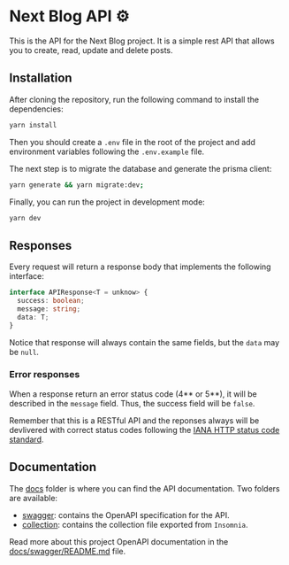 # Next Blog API ⚙️

This is the API for the Next Blog project. It is a simple rest API that allows you to create, read, update and delete posts.

## Installation

After cloning the repository, run the following command to install the dependencies:

```bash
yarn install
```

Then you should create a `.env` file in the root of the project and add environment variables following the `.env.example` file.

The next step is to migrate the database and generate the prisma client:

```bash
yarn generate && yarn migrate:dev;
```

Finally, you can run the project in development mode:

```bash
yarn dev
```

## Responses

Every request will return a response body that implements the following interface:

```typescript
interface APIResponse<T = unknow> {
  success: boolean;
  message: string;
  data: T;
}
```

Notice that response will always contain the same fields, but the `data` may be `null`.

### Error responses

When a response return an error status code (4\*\* or 5\*\*), it will be described in the `message` field. Thus, the success field will be `false`.

Remember that this is a RESTful API and the reponses always will be devlivered with correct status codes following the [IANA HTTP status code standard](https://www.iana.org/assignments/http-status-codes/http-status-codes.xhtml).

## Documentation

The [docs](./docs/) folder is where you can find the API documentation. Two folders are available:

- [swagger](./docs/swagger/): contains the OpenAPI specification for the API.
- [collection](./docs/collection/): contains the collection file exported from `Insomnia`.

Read more about this project OpenAPI documentation in the [docs/swagger/README.md](./docs/swagger/README.md) file.
